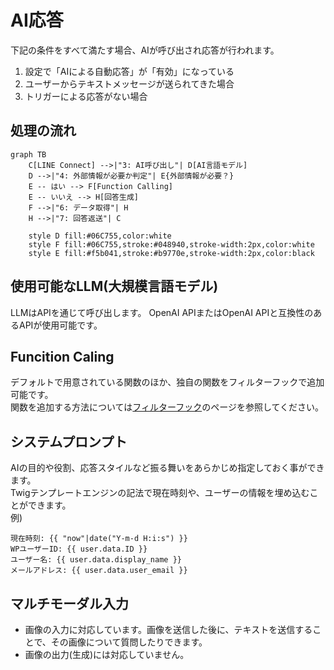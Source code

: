 # AI応答
下記の条件をすべて満たす場合、AIが呼び出され応答が行われます。
1. 設定で「AIによる自動応答」が「有効」になっている
1. ユーザーからテキストメッセージが送られてきた場合
1. トリガーによる応答がない場合
## 処理の流れ
```mermaid
graph TB
    C[LINE Connect] -->|"3: AI呼び出し"| D[AI言語モデル]
    D -->|"4: 外部情報が必要か判定"| E{外部情報が必要？}
    E -- はい --> F[Function Calling]
    E -- いいえ --> H[回答生成]
    F -->|"6: データ取得"| H
    H -->|"7: 回答返送"| C

    style D fill:#06C755,color:white
    style F fill:#06C755,stroke:#048940,stroke-width:2px,color:white
    style E fill:#f5b041,stroke:#b9770e,stroke-width:2px,color:black
```

## 使用可能なLLM(大規模言語モデル)
LLMはAPIを通じて呼び出します。
OpenAI APIまたはOpenAI APIと互換性のあるAPIが使用可能です。

## Funcition Caling
デフォルトで用意されている関数のほか、独自の関数をフィルターフックで追加可能です。  
関数を追加する方法については[フィルターフック](./filter.md)のページを参照してください。

## システムプロンプト
AIの目的や役割、応答スタイルなど振る舞いをあらかじめ指定しておく事ができます。  
Twigテンプレートエンジンの記法で現在時刻や、ユーザーの情報を埋め込むことができます。  
例)
```
現在時刻: {{ "now"|date("Y-m-d H:i:s") }}
WPユーザーID: {{ user.data.ID }}
ユーザー名: {{ user.data.display_name }}
メールアドレス: {{ user.data.user_email }}
```

## マルチモーダル入力
- 画像の入力に対応しています。画像を送信した後に、テキストを送信することで、その画像について質問したりできます。
- 画像の出力(生成)には対応していません。